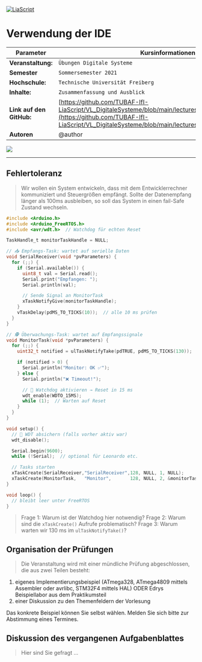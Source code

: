<!--
author:   Sebastian Zug, Karl Fessel
email:    sebastian.zug@informatik.tu-freiberg.de

version:  0.0.4
language: de
narrator: Deutsch Female

import:  https://raw.githubusercontent.com/liascript-templates/plantUML/master/README.md
         https://github.com/LiaTemplates/AVR8js/main/README.md

icon: https://upload.wikimedia.org/wikipedia/commons/d/de/Logo_TU_Bergakademie_Freiberg.svg
-->

[![LiaScript](https://raw.githubusercontent.com/LiaScript/LiaScript/master/badges/course.svg)](https://liascript.github.io/course/?https://github.com/TUBAF-IfI-LiaScript/VL_DigitaleSysteme/main/exercises/05_Zusammenfassung.md#1)

# Verwendung der IDE

| Parameter                | Kursinformationen                                                                                                                                                                    |
| ------------------------ | ------------------------------------------------------------------------------------------------------------------------------------------------------------------------------------ |
| **Veranstaltung:**       | `Übungen Digitale Systeme`                                                                                                                                                      |
| **Semester**             | `Sommersemester 2021`                                                                                                                                                                |
| **Hochschule:**          | `Technische Universität Freiberg`                                                                                                                                                    |
| **Inhalte:**             | `Zusammenfassung und Ausblick`                                                                                            |
| **Link auf den GitHub:** | [https://github.com/TUBAF-IfI-LiaScript/VL_DigitaleSysteme/blob/main/lectures/05_Zusammenfassung.md](https://github.com/TUBAF-IfI-LiaScript/VL_DigitaleSysteme/blob/main/lectures/05_Zusammenfassung.md) |
| **Autoren**              | @author                                                                                                                                                                              |

![](https://media.giphy.com/media/3gttGAxMSSofe/giphy-downsized.gif)

---

## Fehlertoleranz 

> Wir wollen ein System entwickeln, dass mit dem Entwicklerrechner kommuniziert und Steuergrößen empfängt. Sollte der Datenempfang länger als 100ms ausbleiben, so soll das System in einen fail-Safe Zustand wechseln.

```c
#include <Arduino.h>
#include <Arduino_FreeRTOS.h>
#include <avr/wdt.h>  // Watchdog für echten Reset

TaskHandle_t monitorTaskHandle = NULL;

// 📥 Empfangs-Task: wartet auf serielle Daten
void SerialReceiver(void *pvParameters) {
  for (;;) {
    if (Serial.available()) {
      uint8_t val = Serial.read();
      Serial.print("Empfangen: ");
      Serial.println(val);

      // Sende Signal an MonitorTask
      xTaskNotifyGive(monitorTaskHandle);
    }
    vTaskDelay(pdMS_TO_TICKS(10));  // alle 10 ms prüfen
  }
}

// 🕵️ Überwachungs-Task: wartet auf Empfangssignale
void MonitorTask(void *pvParameters) {
  for (;;) {
    uint32_t notified = ulTaskNotifyTake(pdTRUE, pdMS_TO_TICKS(130));

    if (notified > 0) {
      Serial.println("Monitor: OK ✅");
    } else {
      Serial.println("❌ Timeout!");

      // 🧨 Watchdog aktivieren → Reset in 15 ms
      wdt_enable(WDTO_15MS);
      while (1);  // Warten auf Reset
    }
  }
}

void setup() {
  // 🛑 WDT absichern (falls vorher aktiv war)
  wdt_disable();

  Serial.begin(9600);
  while (!Serial);  // optional für Leonardo etc.

  // Tasks starten
  xTaskCreate(SerialReceiver,"SerialReceiver",128, NULL, 1, NULL);
  xTaskCreate(MonitorTask,   "Monitor",       128, NULL, 2, &monitorTaskHandle);
}

void loop() {
  // bleibt leer unter FreeRTOS
}
```

> Frage 1: Warum ist der Watchdog hier notwendig?
> Frage 2: Warum sind die `xTaskCreate()` Aufrufe problematisch?
> Frage 3: Warum warten wir 130 ms im `ulTaskNotifyTake()`?

## Organisation der Prüfungen

> Die Veranstaltung wird mit einer mündliche Prüfung abgeschlossen, die aus zwei Teilen besteht:

1. eigenes Implementierungsbeispiel (ATmega328, ATmega4809 mittels Assembler oder avrlibc, STM32F4 mittels HAL) ODER Edrys Beispiellabor aus dem Praktikumsteil
2. einer Diskussion zu den Themenfeldern der Vorlesung

Das konkrete Beispiel können Sie selbst wählen. Melden Sie sich bitte zur Abstimmung eines Termines.

## Diskussion des vergangenen Aufgabenblattes

> Hier sind Sie gefragt ...
